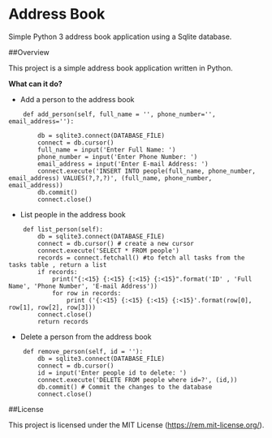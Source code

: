 # Address Book

Simple Python 3 address book application using a Sqlite database.

##Overview

This project is a simple address book application written in Python.

**What can it do?**

- Add a person to the address book

```
    def add_person(self, full_name = '', phone_number='', email_address=''):

        db = sqlite3.connect(DATABASE_FİLE)
        connect = db.cursor()
        full_name = input('Enter Full Name: ')
        phone_number = input('Enter Phone Number: ')
        email_address = input('Enter E-mail Address: ')
        connect.execute('INSERT INTO people(full_name, phone_number, email_address) VALUES(?,?,?)', (full_name, phone_number, email_address))
        db.commit()
        connect.close()
```
- List people in the address book

```
    def list_person(self):
        db = sqlite3.connect(DATABASE_FİLE)
        connect = db.cursor() # create a new cursor
        connect.execute('SELECT * FROM people')
        records = connect.fetchall() #to fetch all tasks from the tasks table , return a list
        if records:
            print("{:<15} {:<15} {:<15} {:<15}".format('ID' , 'Full Name', 'Phone Number', 'E-mail Address'))
            for row in records:
                print ('{:<15} {:<15} {:<15} {:<15}'.format(row[0], row[1], row[2], row[3]))
        connect.close()
        return records
```
- Delete a person from the address book 

```
    def remove_person(self, id = ''):
        db = sqlite3.connect(DATABASE_FİLE)
        connect = db.cursor()
        id = input('Enter people id to delete: ')
        connect.execute('DELETE FROM people where id=?', (id,))
        db.commit() # Commit the changes to the database
        connect.close()
```
##License

This project is licensed under the MIT License (https://rem.mit-license.org/).
